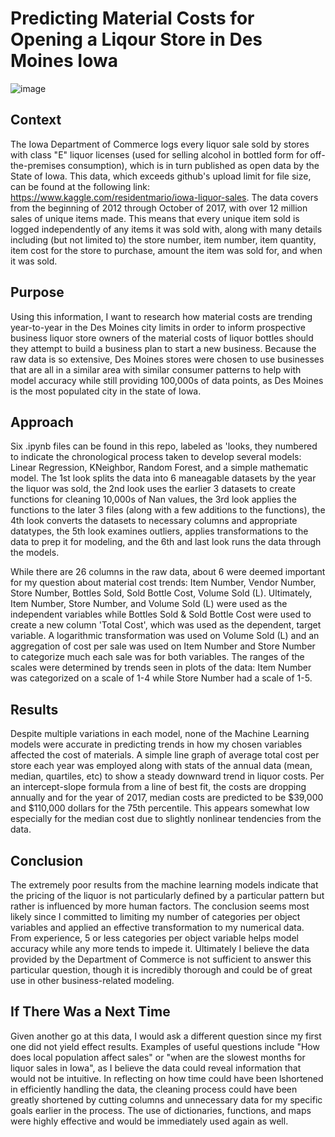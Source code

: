 # Predicting Material Costs for Opening a Liqour Store in Des Moines Iowa
![image](https://user-images.githubusercontent.com/71361520/154779839-5d6c9c34-a99c-479f-8aee-3e12c1aed5b7.png)

## Context
The Iowa Department of Commerce logs every liquor sale sold by stores with class "E" liquor licenses (used for selling alcohol in bottled form for off-the-premises consumption), which is in turn published as open data by the State of Iowa. This data, which exceeds github's upload limit for file size, can be found at the following link: https://www.kaggle.com/residentmario/iowa-liquor-sales.  The data covers from the beginning of 2012 through October of 2017, with over 12 million sales of unique items made.  This means that every unique item sold is logged independently of any items it was sold with, along with many details including (but not limited to) the store number, item number, item quantity, item cost for the store to purchase, amount the item was sold for, and when it was sold. 

## Purpose
Using this information, I want to research how material costs are trending year-to-year in the Des Moines city limits in order to inform prospective business liquor store owners of the material costs of liquor bottles should they attempt to build a business plan to start a new business. Because the raw data is so extensive, Des Moines stores were chosen to use businesses that are all in a similar area with similar consumer patterns to help with model accuracy while still providing 100,000s of data points, as Des Moines is the most populated city in the state of Iowa.

## Approach
Six .ipynb files can be found in this repo, labeled as 'looks, they numbered to indicate the chronological process taken to develop several models: Linear Regression, KNeighbor, Random Forest, and a simple mathematic model. The 1st look splits the data into 6 maneagable datasets by the year the liquor was sold, the 2nd look uses the earlier 3 datasets to create functions for cleaning 10,000s of Nan values, the 3rd look applies the functions to the later 3 files (along with a few additions to the functions), the 4th look converts the datasets to necessary columns and appropriate datatypes, the 5th look examines outliers, applies transformations to the data to prep it for modeling, and the 6th and last look runs the data through the models.

While there are 26 columns in the raw data, about 6 were deemed important for my question about material cost trends: Item Number, Vendor Number, Store Number, Bottles Sold, Sold Bottle Cost, Volume Sold (L).   Ultimately, Item Number, Store Number, and Volume Sold (L) were used as the independent variables while Bottles Sold & Sold Bottle Cost were used to create a new column 'Total Cost', which was used as the dependent, target variable. A logarithmic transformation was used on Volume Sold (L) and an aggregation of cost per sale was used on Item Number and Store Number to categorize much each sale was for both variables.  The ranges of the scales were determined by trends seen in plots of the data: Item Number was categorized on a scale of 1-4 while Store Number had a scale of 1-5.

## Results
Despite multiple variations in each model, none of the Machine Learning models were accurate in predicting trends in how my chosen variables affected the cost of materials.  A simple line graph of average total cost per store each year was employed along with stats of the annual data (mean, median, quartiles, etc) to show a steady downward trend in liquor costs. Per an intercept-slope formula from a line of best fit, the costs are dropping annually and for the year of 2017, median costs are predicted to be $39,000 and $110,000 dollars for the 75th percentile. This appears somewhat low especially for the median cost due to slightly nonlinear tendencies from the data.

## Conclusion
The extremely poor results from the machine learning models indicate that the pricing of the liquor is not particularly defined by a particular pattern but rather is influenced by more human factors. The conclusion seems most likely since I committed to limiting my number of categories per object variables and applied an effective transformation to my numerical data. From experience, 5 or less categories per object variable helps model accuracy while any more tends to impede it. Ultimately I believe the data provided by the Department of Commerce is not sufficient to answer this particular question, though it is incredibly thorough and could be of great use in other business-related modeling.

## If There Was a Next Time
Given another go at this data, I would ask a different question since my first one did not yield effect results. Examples of useful questions include "How does local population affect sales" or "when are the slowest months for liquor sales in Iowa", as I believe the data could reveal information that would not be intuitive. In reflecting on how time could have been lshortened in efficiently handling the data, the cleaning process could have been greatly shortened by cutting columns and unnecessary data for my specific goals earlier in the process. The use of dictionaries, functions, and maps were highly effective and would be immediately used again as well.
